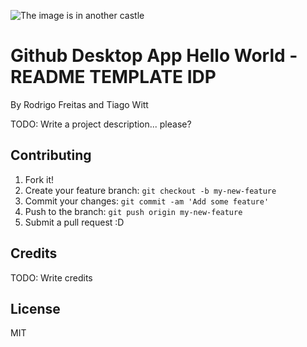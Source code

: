 ![The image is in another castle](banner.jpg "James Webb Nebula Image")

# Github Desktop App Hello World - README TEMPLATE IDP
By Rodrigo Freitas and Tiago Witt

TODO: Write a project description... please?

## Contributing

1. Fork it!
2. Create your feature branch: `git checkout -b my-new-feature`
3. Commit your changes: `git commit -am 'Add some feature'`
4. Push to the branch: `git push origin my-new-feature`
5. Submit a pull request :D

## Credits

TODO: Write credits

## License

MIT